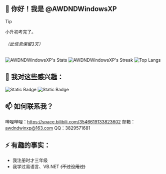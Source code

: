 ## 👋 你好！我是 @AWDNDWindowsXP

> [!TIP]
> 小升初考完了。
> ###### （此信息保留3天）

![AWDNDWindowsXP's Stats](https://github-readme-stats.vercel.app/api?username=AWDNDWindowsXP&theme=vue-dark&show_icons=true&hide_border=true&count_private=true)
![AWDNDWindowsXP's Streak](https://github-readme-streak-stats.herokuapp.com/?user=AWDNDWindowsXP&theme=vue-dark&hide_border=true)
![Top Langs](https://github-readme-stats.vercel.app/api/top-langs/?username=AWDNDWindowsXP)

## 👀 我对这些感兴趣：

![Static Badge](https://img.shields.io/badge/C%23-%23339933?style=flat-square&logo=.NET&logoColor=white)
![Static Badge](https://img.shields.io/badge/Python-%233776AB?style=flat-square&logo=Python&logoColor=white)

## 📫 如何联系我？

哔哩哔哩：<https://space.bilibili.com/3546619133823602>
邮箱：awdndwinxp@163.com
QQ：3829571681

## ⚡ 有趣的事实：

- 我注册时才三年级
- 我学过易语言、VB.NET ~~(不过没用过)~~
